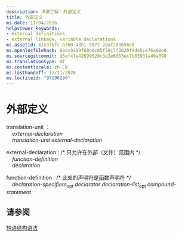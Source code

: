 ```yaml
---
description: 详细了解：外部定义
title: 外部定义
ms.date: 11/04/2016
helpviewer_keywords:
- external definitions
- external linkage, variable declarations
ms.assetid: 41e37bfc-b360-43b1-9972-28af2d365b20
ms.openlocfilehash: 6bdc9299f68b0c05f58c7f3620f9de5ce76a98e6
ms.sourcegitcommit: d6af41e42699628c3e2e6063ec7b03931a49a098
ms.translationtype: HT
ms.contentlocale: zh-CN
ms.lasthandoff: 12/11/2020
ms.locfileid: "97196290"
---
```

# <a name="external-definitions"></a>外部定义

translation-unit  ：<br/>
&nbsp;&nbsp;&nbsp;&nbsp;*external-declaration* <br/>
&nbsp;&nbsp;&nbsp;&nbsp;*translation-unit* *external-declaration*

external-declaration  : /\* 只允许在外部（文件）范围内 \*/<br/>
&nbsp;&nbsp;&nbsp;&nbsp;*function-definition*<br/>
&nbsp;&nbsp;&nbsp;&nbsp;*declaration*

function-definition  : /\* 此处的声明符是函数声明符 \*/<br/>
&nbsp;&nbsp;&nbsp;&nbsp;*declaration-specifiers*<sub>opt</sub> *declarator* *declaration-list*<sub>opt</sub> *compound-statement*

## <a name="see-also"></a>请参阅

[短语结构语法](../c-language/phrase-structure-grammar.md)
